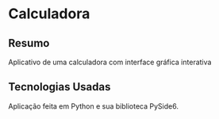 # Calculadora
## Resumo
Aplicativo de uma calculadora com interface gráfica interativa

## Tecnologias Usadas
Aplicação feita em Python e sua biblioteca PySide6.